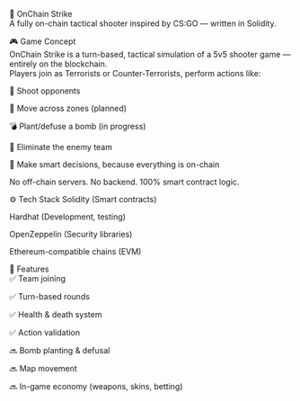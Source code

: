 🧨 OnChain Strike         
A fully on-chain tactical shooter inspired by CS:GO — written in Solidity.     
          
<!-- Заменишь ссылку на баннер позже -->  
     
🎮 Game Concept      
OnChain Strike is a turn-based, tactical simulation of a 5v5 shooter game — entirely on the blockchain.      
Players join as Terrorists or Counter-Terrorists, perform actions like:      
   
🔫 Shoot opponents
     
🚶 Move across zones (planned) 

💣 Plant/defuse a bomb (in progress)   
  
🎯 Eliminate the enemy team  
     
🧠 Make smart decisions, because everything is on-chain

No off-chain servers. No backend. 100% smart contract logic.
 
⚙️ Tech Stack 
Solidity (Smart contracts)   
 
Hardhat (Development, testing)
  
OpenZeppelin (Security libraries)  
  
Ethereum-compatible chains (EVM)  
 
🚀 Features    
✅ Team joining 

✅ Turn-based rounds

✅ Health & death system

✅ Action validation

🔜 Bomb planting & defusal  

🔜 Map movement

🔜 In-game economy (weapons, skins, betting)
